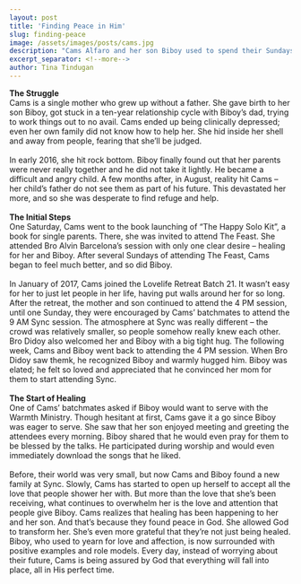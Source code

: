 ```yaml
---
layout: post
title: 'Finding Peace in Him'
slug: finding-peace
image: /assets/images/posts/cams.jpg
description: "Cams Alfaro and her son Biboy used to spend their Sundays by themselves. But now, they have found a new home at Sync where Biboy serves as a greeter for the Warmth Ministry, and with Cams’ batchmates from LLR Batch 21."
excerpt_separator: <!--more-->
author: Tina Tindugan
---
```

<b>The Struggle</b><br>
Cams is a single mother who grew up without a father. She gave birth to her son Biboy, got stuck in a ten-year relationship cycle with Biboy’s dad, trying to work things out to no avail. Cams ended up being clinically depressed; even her own family did not know how to help her. She hid inside her shell and away from people, fearing that she’ll be judged.<!--more-->
<br><br>
In early 2016, she hit rock bottom. Biboy finally found out that her parents were never really together and he did not take it lightly. He became a difficult and angry child. A few months after, in August, reality hit Cams – her child’s father do not see them as part of his future. This devastated her more, and so she was desperate to find refuge and help.
<br><br>
<b>The Initial Steps</b><br>
One Saturday, Cams went to the book launching of “The Happy Solo Kit”, a book for single parents. There, she was invited to attend The Feast. She attended Bro Alvin Barcelona’s session with only one clear desire – healing for her and Biboy. After several Sundays of attending The Feast, Cams began to feel much better, and so did Biboy.
<br><br>
In January of 2017, Cams joined the Lovelife Retreat Batch 21. It wasn’t easy for her to just let people in her life, having put walls around her for so long. After the retreat, the mother and son continued to attend the 4 PM session, until one Sunday, they were encouraged by Cams’ batchmates to attend the 9 AM Sync session. The atmosphere at Sync was really different – the crowd was relatively smaller, so people somehow really knew each other. Bro Didoy also welcomed her and Biboy with a big tight hug. The following week, Cams and Biboy went back to attending the 4 PM session. When Bro Didoy saw themk, he recognized Biboy and warmly hugged him. Biboy was elated; he felt so loved and appreciated that he convinced her mom for them to start attending Sync.
<br><br>
<b>The Start of Healing</b><br>
One of Cams’ batchmates asked if Biboy would want to serve with the Warmth Ministry. Though hesitant at first, Cams gave it a go since Biboy was eager to serve. She saw that her son enjoyed meeting and greeting the attendees every morning. Biboy shared that he would even pray for them to be blessed by the talks. He participated during worship and would even immediately download the songs that he liked.
<br><br>
Before, their world was very small, but now Cams and Biboy found a new family at Sync. Slowly, Cams has started to open up herself to accept all the love that people shower her with. But more than the love that she’s been receiving, what continues to overwhelm her is the love and attention that people give Biboy. Cams realizes that healing has been happening to her and her son. And that’s because they found peace in God. She allowed God to transform her. She’s even more grateful that they’re not just being healed. Biboy, who used to yearn for love and affection, is now surrounded with positive examples and role models. Every day, instead of worrying about their future, Cams is being assured by God that everything will fall into place, all in His perfect time.
